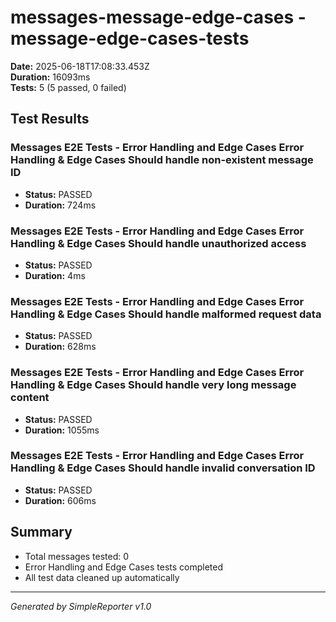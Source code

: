 # messages-message-edge-cases - message-edge-cases-tests

**Date:** 2025-06-18T17:08:33.453Z  
**Duration:** 16093ms  
**Tests:** 5 (5 passed, 0 failed)

## Test Results


### Messages E2E Tests - Error Handling and Edge Cases Error Handling & Edge Cases Should handle non-existent message ID
- **Status:** PASSED
- **Duration:** 724ms



### Messages E2E Tests - Error Handling and Edge Cases Error Handling & Edge Cases Should handle unauthorized access
- **Status:** PASSED
- **Duration:** 4ms



### Messages E2E Tests - Error Handling and Edge Cases Error Handling & Edge Cases Should handle malformed request data
- **Status:** PASSED
- **Duration:** 628ms



### Messages E2E Tests - Error Handling and Edge Cases Error Handling & Edge Cases Should handle very long message content
- **Status:** PASSED
- **Duration:** 1055ms



### Messages E2E Tests - Error Handling and Edge Cases Error Handling & Edge Cases Should handle invalid conversation ID
- **Status:** PASSED
- **Duration:** 606ms



## Summary

- Total messages tested: 0
- Error Handling and Edge Cases tests completed
- All test data cleaned up automatically

---
*Generated by SimpleReporter v1.0*
